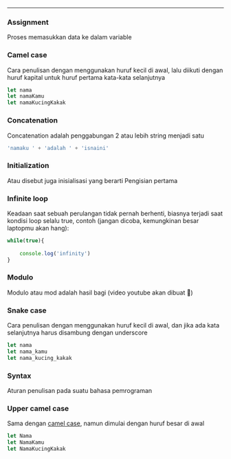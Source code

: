 ___
### Assignment

Proses memasukkan data ke dalam variable

### Camel case

Cara penulisan dengan menggunakan huruf kecil di awal, lalu diikuti dengan huruf kapital untuk huruf pertama kata-kata selanjutnya

```js
let nama
let namaKamu
let namaKucingKakak
```

### Concatenation

Concatenation adalah penggabungan 2 atau lebih string menjadi satu

```js
'namaku ' + 'adalah ' + 'isnaini' 
```

### Initialization

Atau disebut juga inisialisasi yang berarti Pengisian pertama

### Infinite loop

Keadaan saat sebuah perulangan tidak pernah berhenti, biasnya terjadi saat kondisi loop selalu true, contoh (jangan dicoba, kemungkinan besar laptopmu akan hang):

```js
while(true){
    
    console.log('infinity')
}
```

### Modulo

Modulo atau mod adalah hasil bagi (video youtube akan dibuat 👻)

### Snake case

Cara penulisan dengan menggunakan huruf kecil di awal, dan jika ada kata selanjutnya harus disambung dengan underscore

```js
let nama
let nama_kamu
let nama_kucing_kakak
```

### Syntax

Aturan penulisan pada suatu bahasa pemrograman

### Upper camel case

Sama dengan [camel case](#camel-case), namun dimulai dengan huruf besar di awal

```js
let Nama
let NamaKamu
let NamaKucingKakak
```